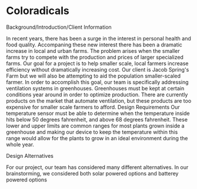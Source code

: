 Coloradicals
===========
Background/Introduction/Client Information

  In recent years, there has been a surge in the interest in personal health and food quality. Accompaning these new interest there has been a dramatic increase in local and urban farms. The problem arises when the smaller farms try to compete with the production and prices of larger specialized farms. Our goal for a project is to help smaller scale, local farmers increase efficiency without dramatically increasing cost. Our client is Jacob Spring's Farm but we will also be attempting to aid the population smaller-scaled farmer. In order to accomplish this goal, our team is specifically addressing ventilation systems in greenhouses. Greenhouses must be kept at certain conditions year around in order to optimize production. There are currently products on the market that automate ventilation, but these products are too expensive for smaller scale farmers to afford.
Design Requirements
  Our temperature sensor must be able to determine when the temperature inside hits below 50 degrees fahrenheit, and above 68 degrees fahrenheit. These lower and upper limits are common ranges for most plants grown inside a greenhouse and making our device to keep the temperature within this range would allow for the plants to grow in an ideal environment during the whole year.  
  
Design Alternatives
  
  For our project, our team has considered many different alternatives. In our brainstorming, we considered both solar powered options and batterey powered options 
